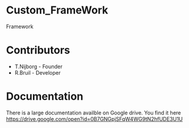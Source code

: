 # Custom_FrameWork
Framework

# Contributors
 * T.Nijborg - Founder
 * R.Bruil - Developer

# Documentation
There is a large documentation availble on Google drive. 
You find it here https://drive.google.com/open?id=0B7GNGpjSFqW4WG9tN2hfUDE3U1U

